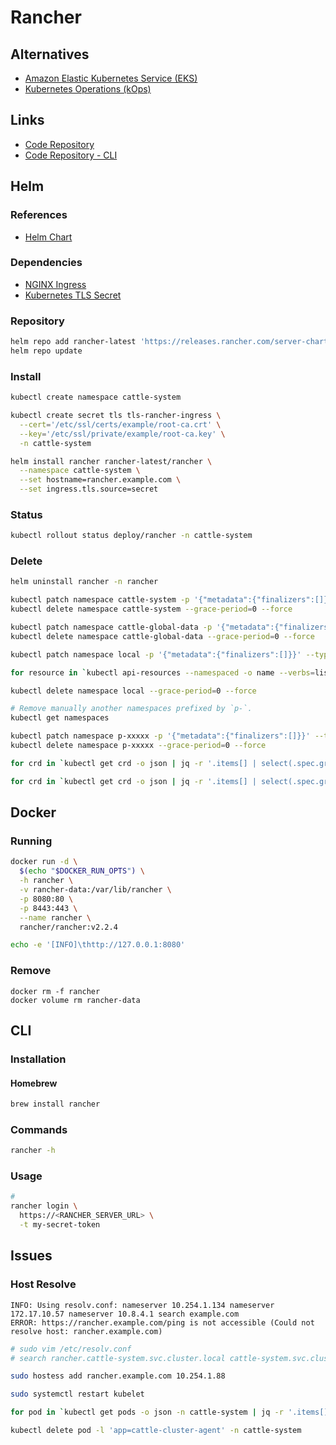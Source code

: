 # Rancher

## Alternatives

- [Amazon Elastic Kubernetes Service (EKS)](/aws/aws-eks.md)
- [Kubernetes Operations (kOps)](/kops.md)

## Links

- [Code Repository](https://github.com/rancher/rancher)
- [Code Repository - CLI](https://github.com/rancher/cli)

## Helm

### References

- [Helm Chart](https://github.com/rancher/rancher/tree/master/chart)

### Dependencies

- [NGINX Ingress](/nginx-ingress.md)
- [Kubernetes TLS Secret](/k8s-tls-secret.md)

### Repository

```sh
helm repo add rancher-latest 'https://releases.rancher.com/server-charts/latest'
helm repo update
```

### Install

```sh
kubectl create namespace cattle-system
```

```sh
kubectl create secret tls tls-rancher-ingress \
  --cert='/etc/ssl/certs/example/root-ca.crt' \
  --key='/etc/ssl/private/example/root-ca.key' \
  -n cattle-system
```

```sh
helm install rancher rancher-latest/rancher \
  --namespace cattle-system \
  --set hostname=rancher.example.com \
  --set ingress.tls.source=secret
```

### Status

```sh
kubectl rollout status deploy/rancher -n cattle-system
```

### Delete

```sh
helm uninstall rancher -n rancher
```

```sh
kubectl patch namespace cattle-system -p '{"metadata":{"finalizers":[]}}' --type='merge'
kubectl delete namespace cattle-system --grace-period=0 --force
```

```sh
kubectl patch namespace cattle-global-data -p '{"metadata":{"finalizers":[]}}' --type='merge'
kubectl delete namespace cattle-global-data --grace-period=0 --force
```

```sh
kubectl patch namespace local -p '{"metadata":{"finalizers":[]}}' --type='merge'

for resource in `kubectl api-resources --namespaced -o name --verbs=list | xargs -n 1 kubectl get -o name -n local`; do kubectl patch $resource -p '{"metadata":{"finalizers":[]}}' --type='merge' -n local; done

kubectl delete namespace local --grace-period=0 --force
```

```sh
# Remove manually another namespaces prefixed by `p-`.
kubectl get namespaces

kubectl patch namespace p-xxxxx -p '{"metadata":{"finalizers":[]}}' --type='merge'
kubectl delete namespace p-xxxxx --grace-period=0 --force
```

<!-- ```sh
for crd in `kubectl get crd -o json | jq -r '.items[] | select(.spec.group | contains("cattle.io")) | .metadata.name'`; do for cr in `kubectl get $crd -o name`; do kubectl patch $cr -p '{"metadata":{"finalizers":[]}}' --type='merge'; done; done

for crd in `kubectl get crd -o json | jq -r '.items[] | select(.spec.group | contains("cattle.io")) | .metadata.name'`; do for cr in `kubectl get $crd -o name`; do kubectl delete $cr; done; done
``` -->

```sh
for crd in `kubectl get crd -o json | jq -r '.items[] | select(.spec.group | contains("cattle.io")) | .metadata.name'`; do kubectl patch crd $crd -p '{"metadata":{"finalizers":[]}}' --type='merge'; done

for crd in `kubectl get crd -o json | jq -r '.items[] | select(.spec.group | contains("cattle.io")) | .metadata.name'`; do kubectl delete crd $crd; done
```

<!-- ```sh
for crd in `kubectl get crd -o json | jq -r '.items[] | select(.spec.group | contains("monitoring.coreos.com")) | .metadata.name'`; do kubectl delete crd $crd; done
``` -->

## Docker

### Running

```sh
docker run -d \
  $(echo "$DOCKER_RUN_OPTS") \
  -h rancher \
  -v rancher-data:/var/lib/rancher \
  -p 8080:80 \
  -p 8443:443 \
  --name rancher \
  rancher/rancher:v2.2.4
```

```sh
echo -e '[INFO]\thttp://127.0.0.1:8080'
```

### Remove

```shm
docker rm -f rancher
docker volume rm rancher-data
```

## CLI

### Installation

#### Homebrew

```sh
brew install rancher
```

### Commands

```sh
rancher -h
```

### Usage

```sh
#
rancher login \
  https://<RANCHER_SERVER_URL> \
  -t my-secret-token
```

## Issues

<!-- ###

>

1. Cluster
2. Edit
3. Save -->

### Host Resolve

```log
INFO: Using resolv.conf: nameserver 10.254.1.134 nameserver 172.17.10.57 nameserver 10.8.4.1 search example.com
ERROR: https://rancher.example.com/ping is not accessible (Could not resolve host: rancher.example.com)
```

```sh
# sudo vim /etc/resolv.conf
# search rancher.cattle-system.svc.cluster.local cattle-system.svc.cluster.local svc.cluster.local cluster.local

sudo hostess add rancher.example.com 10.254.1.88

sudo systemctl restart kubelet

for pod in `kubectl get pods -o json -n cattle-system | jq -r '.items[] | select(.metadata.labels.app | contains("cattle-agent")) | .metadata.name'`; do kubectl delete pod $pod -n cattle-system; done

kubectl delete pod -l 'app=cattle-cluster-agent' -n cattle-system
```
